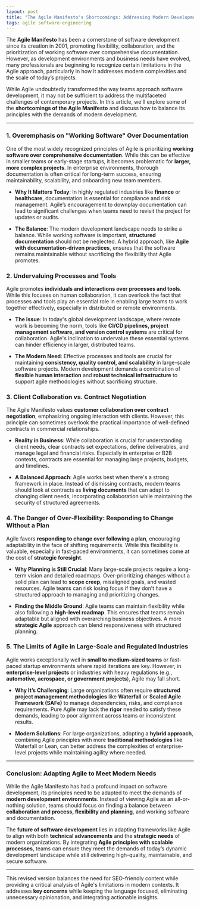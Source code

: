 ```yaml
---
layout: post
title: "The Agile Manifesto's Shortcomings: Addressing Modern Development Needs"
tags: agile software-engineering
---
```


The **Agile Manifesto** has been a cornerstone of software development since its creation in 2001, promoting flexibility, collaboration, and the prioritization of working software over comprehensive documentation. However, as development environments and business needs have evolved, many professionals are beginning to recognize certain limitations in the Agile approach, particularly in how it addresses modern complexities and the scale of today’s projects.

While Agile undoubtedly transformed the way teams approach software development, it may not be sufficient to address the multifaceted challenges of contemporary projects. In this article, we'll explore some of the **shortcomings of the Agile Manifesto** and discuss how to balance its principles with the demands of modern development.

---

### 1. **Overemphasis on "Working Software" Over Documentation**

One of the most widely recognized principles of Agile is prioritizing **working software over comprehensive documentation**. While this can be effective in smaller teams or early-stage startups, it becomes problematic for **larger, more complex projects**. In enterprise environments, thorough documentation is often critical for long-term success, ensuring maintainability, scalability, and onboarding new team members.

- **Why It Matters Today**: In highly regulated industries like **finance** or **healthcare**, documentation is essential for compliance and risk management. Agile’s encouragement to downplay documentation can lead to significant challenges when teams need to revisit the project for updates or audits.

- **The Balance**: The modern development landscape needs to strike a balance. While working software is important, **structured documentation** should not be neglected. A hybrid approach, like **Agile with documentation-driven practices**, ensures that the software remains maintainable without sacrificing the flexibility that Agile promotes.

### 2. **Undervaluing Processes and Tools**

Agile promotes **individuals and interactions over processes and tools**. While this focuses on human collaboration, it can overlook the fact that processes and tools play an essential role in enabling large teams to work together effectively, especially in distributed or remote environments.

- **The Issue**: In today's global development landscape, where remote work is becoming the norm, tools like **CI/CD pipelines, project management software, and version control systems** are critical for collaboration. Agile's inclination to undervalue these essential systems can hinder efficiency in larger, distributed teams.

- **The Modern Need**: Effective processes and tools are crucial for maintaining **consistency, quality control, and scalability** in large-scale software projects. Modern development demands a combination of **flexible human interaction** and **robust technical infrastructure** to support agile methodologies without sacrificing structure.

### 3. **Client Collaboration vs. Contract Negotiation**

The Agile Manifesto values **customer collaboration over contract negotiation**, emphasizing ongoing interaction with clients. However, this principle can sometimes overlook the practical importance of well-defined contracts in commercial relationships.

- **Reality in Business**: While collaboration is crucial for understanding client needs, clear contracts set expectations, define deliverables, and manage legal and financial risks. Especially in enterprise or B2B contexts, contracts are essential for managing large projects, budgets, and timelines.

- **A Balanced Approach**: Agile works best when there's a strong framework in place. Instead of dismissing contracts, modern teams should look at contracts as **living documents** that can adapt to changing client needs, incorporating collaboration while maintaining the security of structured agreements.

### 4. **The Danger of Over-Flexibility: Responding to Change Without a Plan**

Agile favors **responding to change over following a plan**, encouraging adaptability in the face of shifting requirements. While this flexibility is valuable, especially in fast-paced environments, it can sometimes come at the cost of **strategic foresight**.

- **Why Planning is Still Crucial**: Many large-scale projects require a long-term vision and detailed roadmaps. Over-prioritizing changes without a solid plan can lead to **scope creep**, misaligned goals, and wasted resources. Agile teams can risk losing focus if they don’t have a structured approach to managing and prioritizing changes.

- **Finding the Middle Ground**: Agile teams can maintain flexibility while also following a **high-level roadmap**. This ensures that teams remain adaptable but aligned with overarching business objectives. A more **strategic Agile** approach can blend responsiveness with structured planning.

### 5. **The Limits of Agile in Large-Scale and Regulated Industries**

Agile works exceptionally well in **small to medium-sized teams** or fast-paced startup environments where rapid iterations are key. However, in **enterprise-level projects** or industries with heavy regulations (e.g., **automotive, aerospace, or government projects**), Agile may fall short.

- **Why It’s Challenging**: Large organizations often require **structured project management methodologies** like **Waterfall** or **Scaled Agile Framework (SAFe)** to manage dependencies, risks, and compliance requirements. Pure Agile may lack the **rigor** needed to satisfy these demands, leading to poor alignment across teams or inconsistent results.

- **Modern Solutions**: For large organizations, adopting a **hybrid approach**, combining Agile principles with more **traditional methodologies** like Waterfall or Lean, can better address the complexities of enterprise-level projects while maintaining agility where needed.

---

### Conclusion: Adapting Agile to Meet Modern Needs

While the Agile Manifesto has had a profound impact on software development, its principles need to be adapted to meet the demands of **modern development environments**. Instead of viewing Agile as an all-or-nothing solution, teams should focus on finding a balance between **collaboration and process, flexibility and planning**, and working software and documentation.

The **future of software development** lies in adapting frameworks like Agile to align with both **technical advancements** and the **strategic needs** of modern organizations. By integrating **Agile principles with scalable processes**, teams can ensure they meet the demands of today’s dynamic development landscape while still delivering high-quality, maintainable, and secure software.

---

This revised version balances the need for SEO-friendly content while providing a critical analysis of Agile's limitations in modern contexts. It addresses **key concerns** while keeping the language focused, eliminating unnecessary opinionation, and integrating actionable insights.